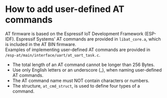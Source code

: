 How to add user-defined AT commands
===================================

AT firmware is based on the Espressif IoT Development Framework (ESP-IDF). Espressif Systems' AT commands are provided in `libat_core.a`, which is included in the AT BIN firmware.   
Examples of implementing user-defined AT commands are provided in `/esp-at/main/interface/uart/at_uart_task.c`.  

 * The total length of an AT command cannot be longer than 256 Bytes.  
 * Use only English letters or an underscore (_), when naming user-defined AT commands. 
 * The AT command name must NOT contain characters or numbers.
 * The structure, `at_cmd_struct`, is used to define four types of a command. 

